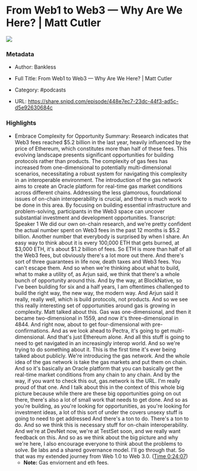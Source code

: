 # From Web1 to Web3 —  Why Are We Here? | Matt Cutler

![](https://wsrv.nl/?url=https%3A%2F%2Fstatic.libsyn.com%2Fp%2Fassets%2Fc%2Ff%2Fd%2F4%2Fcfd431701301218b%2Fbankless-logo_1.png&w=100&h=100)

### Metadata

- Author: Bankless
- Full Title: From Web1 to Web3 —  Why Are We Here? | Matt Cutler
- Category: #podcasts



- URL: https://share.snipd.com/episode/448e7ec7-23dc-44f3-ad5c-d5e92630684c

### Highlights

- Embrace Complexity for Opportunity
  Summary:
  Research indicates that Web3 fees reached $5.2 billion in the last year, heavily influenced by the price of Ethereum, which constitutes more than half of these fees.
  This evolving landscape presents significant opportunities for building protocols rather than products. The complexity of gas fees has increased from one-dimensional to potentially multi-dimensional scenarios, necessitating a robust system for navigating this complexity in an interoperable environment.
  The introduction of the gas network aims to create an Oracle platform for real-time gas market conditions across different chains.
  Addressing the less glamorous, foundational issues of on-chain interoperability is crucial, and there is much work to be done in this area.
  By focusing on building essential infrastructure and problem-solving, participants in the Web3 space can uncover substantial investment and development opportunities.
  Transcript:
  Speaker 1
  We did our own on-chain research, and we're pretty confident the actual number spent on Web3 fees in the past 12 months is $5.2 billion. Another number that everybody is surprised by when I share. An easy way to think about it is every 100,000 ETH that gets burned, at $3,000 ETH, it's about $1.2 billion of fees. So ETH is more than half of all the Web3 fees, but obviously there's a lot more out there. And there's sort of three guarantees in life now, death taxes and Web3 fees. You can't escape them. And so when we're thinking about what to build, what to make a utility of, as Arjun said, we think that there's a whole bunch of opportunity around this. And by the way, at BlockNative, so I've been building for six and a half years, I am oftentimes challenged to build the right way, the new way, the modern way. And Arjun said it really, really well, which is build protocols, not products. And so we see this really interesting set of opportunities around gas is growing in complexity. Matt talked about this. Gas was one-dimensional, and then it became two-dimensional in 1559, and now it's three-dimensional in 4844. And right now, about to get four-dimensional with pre-confirmations. And as we look ahead to Pectra, it's going to get multi-dimensional. And that's just Ethereum alone. And all this stuff is going to need to get navigated in an increasingly interop world. And so we're trying to do something about it. This is the first time it's ever being talked about publicly. We're introducing the gas network. And the whole idea of the gas network is take the gas markets and put them on chain. And so it's basically an Oracle platform that you can basically get the real-time market conditions from any chain to any chain. And by the way, if you want to check this out, gas.network is the URL. I'm really proud of that one. And I talk about this in the context of this whole big picture because while there are these big opportunities going on out there, there's also a lot of small work that needs to get done. And so as you're building, as you're looking for opportunities, as you're looking for investment ideas, a lot of this sort of under the covers unsexy stuff is going to need to get addressed And there's a ton to do. There's a ton to do. And so we think this is necessary stuff for on-chain interoperability. And we're at DevNet now, we're at TestSet soon, and we really want feedback on this. And so as we think about the big picture and why we're here, I also encourage everyone to think about the problems to solve. Be labs and a shared governance model. I'll go through that. So that was my extended journey from Web 1.0 to Web 3.0. ([Time 0:24:07](https://share.snipd.com/snip/556af9d6-20fc-4872-ba25-b5cdd885d372))
    - **Note:** Gas enviornent and eth fees.
